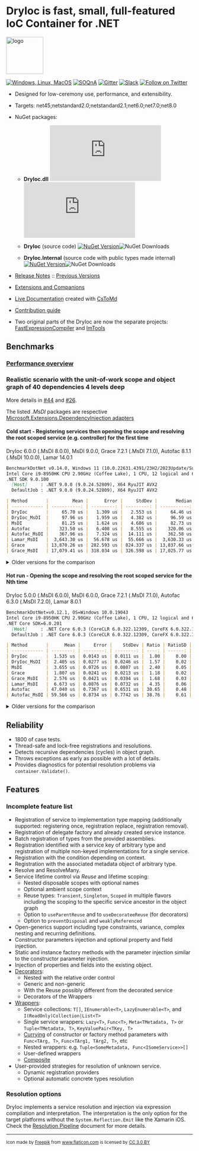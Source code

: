 DryIoc is fast, small, full-featured IoC Container for .NET
===========================================================

<img src="./logo/logo.svg" alt="logo" width="100px"/>

[![Windows, Linux, MacOS](https://ci.appveyor.com/api/projects/status/8eypvhn6ae70vk09?svg=true)](https://ci.appveyor.com/project/MaksimVolkau/dryioc-qt8fa)
[![SOQnA](https://img.shields.io/badge/StackOverflow-QnA-green.svg)](http://stackoverflow.com/questions/tagged/dryioc)
[![Gitter](https://img.shields.io/gitter/room/nwjs/nw.js.svg)](https://gitter.im/dadhi/DryIoc)
[![Slack](https://img.shields.io/badge/Slack-Chat-blue.svg)](https://dryioc.slack.com)
[![Follow on Twitter](https://img.shields.io/twitter/follow/dryioc.svg?style=social&label=Follow)](http://twitter.com/intent/user?screen_name=DryIoc)

[Autofac]: https://code.google.com/p/autofac/
[MEF]: http://mef.codeplex.com/
[DryIoc.dll]: https://www.nuget.org/packages/DryIoc.dll/
[DryIoc]: https://www.nuget.org/packages/DryIoc/
[DryIoc.Internal]: https://www.nuget.org/packages/DryIoc.Internal/
[DryIoc.MefAttributedModel]: https://www.nuget.org/packages/DryIoc.MefAttributedModel/

[DryIoc.MefAttributedModel.dll]: https://www.nuget.org/packages/DryIoc.MefAttributedModel.dll/
[WikiHome]: https://github.com/dadhi/DryIoc/blob/master/docs/DryIoc.Docs/Home.md#users-guide
[MefAttributedModel]: https://github.com/dadhi/DryIoc/blob/master/docs/DryIoc.Docs/MefAttributedModel.md

- Designed for low-ceremony use, performance, and extensibility.
- Targets: net45;netstandard2.0;netstandard2.1;net6.0;net7.0;net8.0
- NuGet packages:

    - __DryIoc.dll__ [![NuGet Version](https://img.shields.io/nuget/v/DryIoc.dll)](https://www.nuget.org/packages/DryIoc.dll)![NuGet Downloads](https://img.shields.io/nuget/dt/DryIoc.dll)

    - __DryIoc__ (source code) [![NuGet Version](https://img.shields.io/nuget/v/DryIoc)](https://www.nuget.org/packages/DryIoc)![NuGet Downloads](https://img.shields.io/nuget/dt/DryIoc)

    - __DryIoc.Internal__ (source code with public types made internal) [![NuGet Version](https://img.shields.io/nuget/v/DryIoc.Internal)](https://www.nuget.org/packages/DryIoc.Internal)![NuGet Downloads](https://img.shields.io/nuget/dt/DryIoc.Internal)

- [Release Notes](https://github.com/dadhi/DryIoc/releases/tag/v5.4.3) :: [Previous Versions](https://github.com/dadhi/DryIoc/blob/master/docs/DryIoc.Docs/VersionHistory.md)
- [Extensions and Companions](Extensions.md)
- [Live Documentation][WikiHome] created with [CsToMd](https://github.com/dadhi/CsToMd)
- [Contribution guide](CONTRIBUTING.md)
- Two original parts of the DryIoc are now the separate projects: [FastExpressionCompiler](https://github.com/dadhi/FastExpressionCompiler) and [ImTools](https://github.com/dadhi/ImTools)

## Benchmarks

### [Performance overview](http://www.palmmedia.de/blog/2011/8/30/ioc-container-benchmark-performance-comparison)

### Realistic scenario with the unit-of-work scope and object graph of 40 dependencies 4 levels deep

More details in [#44](https://github.com/dadhi/DryIoc/issues/44#issuecomment-466440634) and [#26](https://github.com/dadhi/DryIoc/issues/26#issuecomment-466460255).

The listed *.MsDI* packages are respective [Microsoft.Extensions.DependencyInjection adapters](https://docs.microsoft.com/en-us/aspnet/core/fundamentals/dependency-injection?view=aspnetcore-3.1#default-service-container-replacement)

#### Cold start - Registering services then opening the scope and resolving the root scoped service (e.g. controller) for the first time

DryIoc 6.0.0 (.MsDI 8.0.0), MsDI 9.0.0, Grace 7.2.1 (.MsDI 7.1.0), Autofac 8.1.1 (.MsDI 10.0.0), Lamar 14.0.1

```md
BenchmarkDotNet v0.14.0, Windows 11 (10.0.22631.4391/23H2/2023Update/SunValley3)
Intel Core i9-8950HK CPU 2.90GHz (Coffee Lake), 1 CPU, 12 logical and 6 physical cores
.NET SDK 9.0.100
  [Host]     : .NET 9.0.0 (9.0.24.52809), X64 RyuJIT AVX2
  DefaultJob : .NET 9.0.0 (9.0.24.52809), X64 RyuJIT AVX2

| Method       |         Mean |      Error |     StdDev |       Median |  Ratio | RatioSD |     Gen0 |    Gen1 |    Gen2 | Allocated | Alloc Ratio |
| ------------ | -----------: | ---------: | ---------: | -----------: | -----: | ------: | -------: | ------: | ------: | --------: | ----------: |
| DryIoc       |     65.70 us |   1.309 us |   2.553 us |     64.46 us |   1.00 |    0.05 |   5.2490 |  0.4883 |       - |  32.74 KB |        1.00 |
| DryIoc_MsDI  |     97.96 us |   1.959 us |   4.382 us |     96.59 us |   1.49 |    0.09 |   6.5918 |  0.6104 |       - |  40.89 KB |        1.25 |
| MsDI         |     81.25 us |   1.624 us |   4.686 us |     82.73 us |   1.24 |    0.08 |  14.8926 |       - |       - |  91.15 KB |        2.78 |
| Autofac      |    323.50 us |   6.408 us |   8.555 us |    320.06 us |   4.93 |    0.23 |  49.8047 |       - |       - | 306.93 KB |        9.37 |
| Autofac_MsDI |    367.96 us |   7.324 us |  14.111 us |    362.58 us |   5.61 |    0.30 |  59.0820 |       - |       - | 364.77 KB |       11.14 |
| Lamar_MsDI   |  3,643.30 us |  56.678 us |  55.666 us |  3,630.33 us |  55.53 |    2.25 |  82.0313 |  3.9063 |       - | 524.96 KB |       16.03 |
| Grace        | 13,870.26 us | 282.593 us | 824.337 us | 13,837.66 us | 211.41 |   14.82 | 109.3750 | 93.7500 | 15.6250 | 686.94 KB |       20.98 |
| Grace_MsDI   | 17,079.41 us | 318.034 us | 326.598 us | 17,025.77 us | 260.33 |   10.92 | 125.0000 | 93.7500 |       - | 854.11 KB |       26.09 |

```


<details>
  <summary>Older versions for the comparison</summary>

DryIoc 5.0.0 (.MsDI 6.0.0), MsDI 6.0.0, Grace 7.2.1 (.MsDI 7.1.0), Autofac 6.3.0 (.MsDI 7.2.0), Lamar 8.0.1

```md
BenchmarkDotNet=v0.12.1, OS=Windows 10.0.19043
Intel Core i9-8950HK CPU 2.90GHz (Coffee Lake), 1 CPU, 12 logical and 6 physical cores
.NET Core SDK=6.0.201
  [Host]     : .NET Core 6.0.3 (CoreCLR 6.0.322.12309, CoreFX 6.0.322.12309), X64 RyuJIT
  DefaultJob : .NET Core 6.0.3 (CoreCLR 6.0.322.12309, CoreFX 6.0.322.12309), X64 RyuJIT

| Method       |         Mean |      Error |     StdDev |  Ratio | RatioSD |    Gen 0 |   Gen 1 |  Gen 2 | Allocated |
| ------------ | -----------: | ---------: | ---------: | -----: | ------: | -------: | ------: | -----: | --------: |
| DryIoc       |     82.22 us |   1.209 us |   1.072 us |   1.00 |    0.00 |   6.3477 |  0.3662 |      - |  39.42 KB |
| DryIoc_MsDI  |     94.18 us |   1.207 us |   1.070 us |   1.15 |    0.02 |   8.0566 |  0.6104 |      - |  49.87 KB |
| MsDI         |     94.60 us |   0.715 us |   0.597 us |   1.15 |    0.01 |  11.8408 |  4.2725 |      - |  72.59 KB |
| Autofac      |    543.45 us |   4.570 us |   3.568 us |   6.60 |    0.10 |  51.7578 | 25.3906 | 1.9531 | 317.19 KB |
| Autofac_MsDI |    534.64 us |   5.919 us |   5.247 us |   6.50 |    0.10 |  54.6875 | 27.3438 | 1.9531 | 340.17 KB |
| Lamar_MsDI   |  7,053.46 us | 140.273 us | 402.469 us |  77.97 |    2.84 |        - |       - |      - | 649.68 KB |
| Grace        | 15,990.58 us | 123.798 us | 109.744 us | 194.52 |    2.21 |  93.7500 | 31.2500 |      - | 736.12 KB |
| Grace_MsDI   | 18,884.30 us | 321.388 us | 268.373 us | 229.50 |    4.25 | 125.0000 | 62.5000 |      - |  904.7 KB |
```
</details>


#### Hot run - Opening the scope and resolving the root scoped service for the Nth time

DryIoc 5.0.0 (.MsDI 6.0.0), MsDI 6.0.0, Grace 7.2.1 (.MsDI 7.1.0), Autofac 6.3.0 (.MsDI 7.2.0), Lamar 8.0.1

```md
BenchmarkDotNet=v0.12.1, OS=Windows 10.0.19043
Intel Core i9-8950HK CPU 2.90GHz (Coffee Lake), 1 CPU, 12 logical and 6 physical cores
.NET Core SDK=6.0.201
  [Host]     : .NET Core 6.0.3 (CoreCLR 6.0.322.12309, CoreFX 6.0.322.12309), X64 RyuJIT
  DefaultJob : .NET Core 6.0.3 (CoreCLR 6.0.322.12309, CoreFX 6.0.322.12309), X64 RyuJIT

| Method       |      Mean |     Error |    StdDev | Ratio | RatioSD |   Gen 0 |  Gen 1 | Gen 2 | Allocated |
| ------------ | --------: | --------: | --------: | ----: | ------: | ------: | -----: | ----: | --------: |
| DryIoc       |  1.535 us | 0.0143 us | 0.0111 us |  1.00 |    0.00 |  0.4749 | 0.0076 |     - |   2.91 KB |
| DryIoc_MsDI  |  2.405 us | 0.0277 us | 0.0246 us |  1.57 |    0.02 |  0.4807 | 0.0076 |     - |   2.96 KB |
| MsDI         |  3.655 us | 0.0726 us | 0.0807 us |  2.40 |    0.05 |  0.7629 | 0.0114 |     - |   4.68 KB |
| Grace        |  1.807 us | 0.0241 us | 0.0213 us |  1.18 |    0.02 |  0.5169 | 0.0076 |     - |   3.17 KB |
| Grace_MsDI   |  2.576 us | 0.0421 us | 0.0394 us |  1.68 |    0.03 |  0.5569 | 0.0076 |     - |   3.41 KB |
| Lamar_MsDI   |  6.673 us | 0.0876 us | 0.0732 us |  4.35 |    0.06 |  0.9995 | 0.4959 |     - |   6.16 KB |
| Autofac      | 47.040 us | 0.7367 us | 0.6531 us | 30.65 |    0.48 |  7.7515 | 0.6104 |     - |  47.73 KB |
| Autofac_MsDI | 59.566 us | 0.8734 us | 0.7742 us | 38.76 |    0.61 | 11.3525 | 0.9155 |     - |  69.59 KB |
```

<details>
<summary>Older versions for the comparison</summary>

DryIoc 5.0.0 (.MsDI 5.0.0), MsDI 5.0.1, Grace 7.2.0 (.MsDI 7.1.0), Autofac 6.1.0 (.MsDI 7.1.0), Lamar 5.0.3

```md
BenchmarkDotNet=v0.12.0, OS=Windows 10.0.18363
Intel Core i9-8950HK CPU 2.90GHz (Coffee Lake), 1 CPU, 12 logical and 6 physical cores
.NET Core SDK=5.0.200
  [Host]     : .NET Core 3.1.12 (CoreCLR 4.700.21.6504, CoreFX 4.700.21.6905), X64 RyuJIT
  DefaultJob : .NET Core 3.1.12 (CoreCLR 4.700.21.6504, CoreFX 4.700.21.6905), X64 RyuJIT

| Method              |      Mean |     Error |    StdDev |    Median | Ratio | RatioSD |   Gen 0 |  Gen 1 | Gen 2 | Allocated |
| ------------------- | --------: | --------: | --------: | --------: | ----: | ------: | ------: | -----: | ----: | --------: |
| MsDI                |  3.675 us | 0.0730 us | 0.1070 us |  3.699 us |  1.00 |    0.00 |  0.7095 | 0.0114 |     - |   4.35 KB |
| DryIoc              |  1.359 us | 0.0147 us | 0.0138 us |  1.354 us |  0.37 |    0.01 |  0.4768 | 0.0057 |     - |   2.93 KB |
| DryIoc_MsDIAdapter  |  2.051 us | 0.0408 us | 0.0437 us |  2.048 us |  0.56 |    0.02 |  0.4807 | 0.0038 |     - |   2.95 KB |
| Grace               |  1.751 us | 0.0339 us | 0.0377 us |  1.748 us |  0.47 |    0.02 |  0.5150 | 0.0076 |     - |   3.17 KB |
| Grace_MsDIAdapter   |  2.395 us | 0.0578 us | 0.0594 us |  2.402 us |  0.65 |    0.03 |  0.5569 |      - |     - |   3.41 KB |
| Lamar_MsDIAdapter   |  6.802 us | 0.0675 us | 0.0563 us |  6.800 us |  1.85 |    0.06 |  1.5335 | 0.7629 |     - |   9.44 KB |
| Autofac             | 50.699 us | 0.9995 us | 2.3947 us | 49.903 us | 14.13 |    0.81 |  7.7515 | 0.6104 |     - |  47.84 KB |
| Autofac_MsDIAdapter | 60.233 us | 1.1734 us | 1.2050 us | 60.089 us | 16.38 |    0.46 | 10.7422 | 0.8545 |     - |  66.26 KB |
```

</details>


## Reliability

* 1800 of case tests.
* Thread-safe and lock-free registrations and resolutions. 
* Detects recursive dependencies (cycles) in object graph.
* Throws exceptions as early as possible with a lot of details.
* Provides diagnostics for potential resolution problems via `container.Validate()`.


## Features

### Incomplete feature list 

* Registration of service to implementation type mapping (additionally supported: registering once, registration replace, registration removal). 
* Registration of delegate factory and already created service instance.
* Batch registration of types from the provided assemblies.
* Registration identified with a service key of arbitrary type and registration of multiple non-keyed implementations for a single service.
* Registration with the condition depending on context.
* Registration with the associated metadata object of arbitrary type.
* Resolve and ResolveMany. 
* Service lifetime control via *Reuse* and lifetime scoping:
    * Nested disposable scopes with optional names 
    * Optional ambient scope context
    * Reuse types: `Transient`, `Singleton`, `Scoped` in multiple flavors including the scoping to the specific service ancestor in the object graph
    * Option to `useParentReuse` and to `useDecorateeReuse` (for decorators)
    * Option to `preventDisposal` and `weaklyReferenced`
* Open-generics support including type constraints, variance, complex nesting and recurring definitions.
* Constructor parameters injection and optional property and field injection.
* Static and instance factory methods with the parameter injection similar to the constructor parameter injection.
* Injection of properties and fields into the existing object.
* [Decorators](https://github.com/dadhi/DryIoc/blob/master/docs/DryIoc.Docs/Decorators.md):
    * Nested with the relative order control
    * Generic and non-generic
    * With the Reuse possibly different from the decorated service
    * Decorators of the Wrappers
* [Wrappers](https://github.com/dadhi/DryIoc/blob/master/docs/DryIoc.Docs/Wrappers.md):
    * Service collections: `T[]`, `IEnumerable<T>`, `LazyEnumerable<T>`, and  `I(ReadOnly)Collection|List<T>`
    * Single service wrappers: `Lazy<T>`, `Func<T>`, `Meta<TMetadata, T>` or `Tuple<TMetadata, T>`, `KeyValuePair<TKey, T>`
    * [Currying](http://en.wikipedia.org/wiki/Currying) of constructor or factory method parameters with `Func<TArg, T>`, `Func<TArg1, TArg2, T>`, etc
    * Nested wrappers: e.g. `Tuple<SomeMetadata, Func<ISomeService>>[]`
    * User-defined wrappers
    * [Composite](https://github.com/dadhi/DryIoc/blob/master/docs/DryIoc.Docs/Wrappers.md#composite-pattern-support)
* User-provided strategies for resolution of unknown service.
    * Dynamic registration providers
    * Optional automatic concrete types resolution

### Resolution options

DryIoc implements a service resolution and injection via expression compilation and interpretation.
The interpretation is the only option for the target platforms without the `System.Reflection.Emit` like the Xamarin iOS.
Check the [Resolution Pipeline](https://github.com/dadhi/DryIoc/blob/master/docs/DryIoc.Docs/ResolutionPipeline.md) document for more details. 

---
<small>Icon made by <a href="http://www.freepik.com" title="Freepik">Freepik</a> from <a href="https://www.flaticon.com/" title="Flaticon">www.flaticon.com</a> is licensed by <a href="http://creativecommons.org/licenses/by/3.0/" title="Creative Commons BY 3.0" target="_blank">CC 3.0 BY</a></small>
